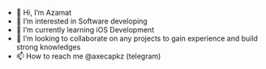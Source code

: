 - 👋 Hi, I’m Azamat
- 👀 I’m interested in Software developing
- 🌱 I’m currently learning iOS Development
- 💞️ I’m looking to collaborate on any projects to gain experience and build strong knowledges
- 📫 How to reach me @axecapkz (telegram)

<!---
axecapkz/axecapkz is a ✨ special ✨ repository because its `README.md` (this file) appears on your GitHub profile.
You can click the Preview link to take a look at your changes.
--->
